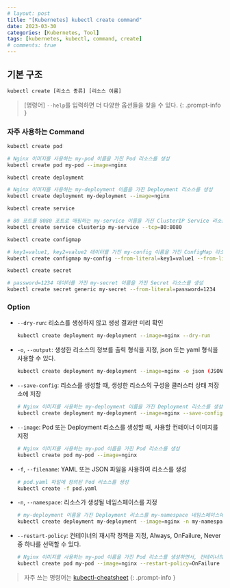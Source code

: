 ```yaml
---
# layout: post
title: "[Kubernetes] kubectl create command"
date: 2023-03-30
categories: [Kubernetes, Tool]
tags: [kubernetes, kubectl, command, create]
# comments: true
---
```


## 기본 구조

```bash
kubectl create [리소스 종류] [리소스 이름]
```

> [명령어] `--help`를 입력하면 더 다양한 옵션들을 찾을 수 있다.
{: .prompt-info }

### 자주 사용하는 Command

```bash
kubectl create pod

# Nginx 이미지를 사용하는 my-pod 이름을 가진 Pod 리소스를 생성
kubectl create pod my-pod --image=nginx
```

```bash
kubectl create deployment

# Nginx 이미지를 사용하는 my-deployment 이름을 가진 Deployment 리소스를 생성
kubectl create deployment my-deployment --image=nginx
```

```bash
kubectl create service

# 80 포트를 8080 포트로 매핑하는 my-service 이름을 가진 ClusterIP Service 리소스를 생성
kubectl create service clusterip my-service --tcp=80:8080
```

```bash
kubectl create configmap

# key1=value1, key2=value2 데이터를 가진 my-config 이름을 가진 ConfigMap 리소스를 생성
kubectl create configmap my-config --from-literal=key1=value1 --from-literal=key2=value2
```

```bash
kubectl create secret

# password=1234 데이터를 가진 my-secret 이름을 가진 Secret 리소스를 생성
kubectl create secret generic my-secret --from-literal=password=1234
```

### Option

- `--dry-run`: 리소스를 생성하지 않고 생성 결과만 미리 확인
    ```bash
    kubectl create deployment my-deployment --image=nginx --dry-run
    ```

- `-o`, `--output`: 생성한 리소스의 정보를 출력 형식을 지정, json 또는 yaml 형식을 사용할 수 있다.
    ```bash
    kubectl create deployment my-deployment --image=nginx -o json (JSON 형식으로 생성한 deployment 정보를 출력)
    ```

- `--save-config`: 리소스를 생성할 때, 생성한 리소스의 구성을 클러스터 상태 저장소에 저장
    ```bash
    # Nginx 이미지를 사용하는 my-deployment 이름을 가진 Deployment 리소스를 생성하면서, 리소스의 구성을 클러스터 상태 저장소에 저장
    kubectl create deployment my-deployment --image=nginx --save-config
    ```

- `--image`: Pod 또는 Deployment 리소스를 생성할 때, 사용할 컨테이너 이미지를 지정
    ```bash
    # Nginx 이미지를 사용하는 my-pod 이름을 가진 Pod 리소스를 생성
    kubectl create pod my-pod --image=nginx
    ```

- `-f`, `--filename`: YAML 또는 JSON 파일을 사용하여 리소스를 생성
    ```bash
    # pod.yaml 파일에 정의된 Pod 리소스를 생성
    kubectl create -f pod.yaml
    ```

- `-n`, `--namespace`: 리소스가 생성될 네임스페이스를 지정
    ```bash
    # my-deployment 이름을 가진 Deployment 리소스를 my-namespace 네임스페이스에 생성
    kubectl create deployment my-deployment --image=nginx -n my-namespace
    ```

- `--restart-policy`: 컨테이너의 재시작 정책을 지정, Always, OnFailure, Never 중 하나를 선택할 수 있다.
    ```bash
    # Nginx 이미지를 사용하는 my-pod 이름을 가진 Pod 리소스를 생성하면서, 컨테이너의 재시작 정책을 OnFailure로 지정
    kubectl create pod my-pod --image=nginx --restart-policy=OnFailure
    ```

> 자주 쓰는 명령어는 [kubectl-cheatsheet](https://kubernetes.io/docs/reference/kubectl/cheatsheet/)
{: .prompt-info }